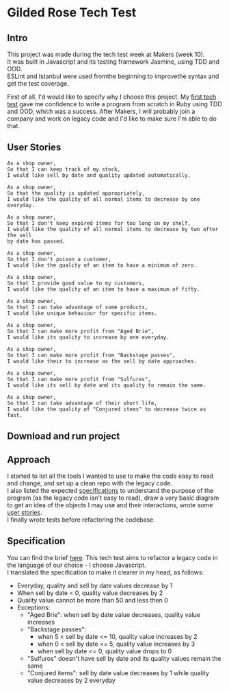 # Gilded Rose Tech Test

## Intro

This project was made during the tech test week at Makers (week 10).  
It was built in Javascript and its testing framework Jasmine, using TDD and OOD.  
ESLint and Istanbul were used fromthe beginning to improvethe syntax and get the test coverage.  

First of all, I'd would like to specify why I choose this project. My [first tech test](https://github.com/ChocolatineMathou/bank-tech-test) gave me confidence to write a program from scratch in Ruby using TDD and OOD, which was a success. After Makers, I will probably join a company and work on legacy code and I'd like to make sure I'm able to do that.

## User Stories

```
As a shop owner,
So that I can keep track of my stock,
I would like sell by date and quality updated automatically.

As a shop owner,
So that the quality is updated appropriately,
I would like the quality of all normal items to decrease by one everyday.

As a shop owner,
So that I don't keep expired items for too long on my shelf,
I would like the quality of all normal items to decrease by two after the sell   
by date has passed.

As a shop owner,
So that I don't poison a customer,
I would like the quality of an item to have a minimum of zero.

As a shop owner,
So that I provide good value to my customers,
I would like the quality of an item to have a maximum of fifty.

As a shop owner,
So that I can take advantage of some products,
I would like unique behaviour for specific items.

As a shop owner,
So that I can make more profit from "Aged Brie",
I would like its quality to increase by one everyday.

As a shop owner,
So that I can make more profit from "Backstage passes",
I would like their to increase as the sell by date approaches.

As a shop owner,
So that I can make more profit from "Sulfuras",
I would like its sell by date and its quality to remain the same.

As a shop owner,
So that I can take advantage of their short life,
I would like the quality of "Conjured items" to decrease twice as fast.

```

## Download and run project

## Approach

I started to list all the tools I wanted to use to make the code easy to read and change, and set up a clean repo with the legacy code.  
I also listed the expected [specifications](https://github.com/ChocolatineMathou/gilded-rose-tech-test#specification) to understand the purpose of the program (as the legacy code isn't easy to read), draw a very basic diagram to get an idea of the objects I may use and their interactions, wrote some [user stories](https://github.com/ChocolatineMathou/gilded-rose-tech-test#user-stories).  
I finally wrote tests before refactoring the codebase.

## Specification

You can find the brief [here](https://github.com/emilybache/GildedRose-Refactoring-Kata). This tech test aims to refactor a legacy code in the language of our choice - I choose Javascript.  
I translated the specification to make it clearer in my head, as follows:  

- Everyday, quality and sell by date values decrease by 1
- When sell by date < 0, quality value decreases by 2
- Quality value cannot be more than 50 and less then 0
- Exceptions:  
	- "Aged Brie": when sell by date value decreases, quality value increases
	- "Backstage passes":  
		- when 5 < sell by date <= 10, quality value increases by 2
		- when 0 < sell by date <= 5, quality value increases by 3
		- when sell by date <= 0, quality value drops to 0
	- "Sulfuros" doesn't have sell by date and its quality values remain the same
	- "Conjured items": sell by date value decreases by 1 while quality value decreases by 2 everyday
